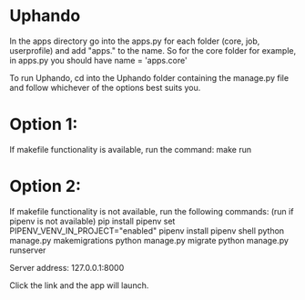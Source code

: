 # Uphando

In the apps directory go into the apps.py for each folder 
(core, job, userprofile) and add "apps." to the name. 
So for the core folder for example, in apps.py you should have
	name = 'apps.core'  

To run Uphando, cd into the Uphando folder containing the manage.py file and follow whichever of the options best suits you.

# Option 1:
If makefile functionality is available, run the command:
	make run

# Option 2:
If makefile functionality is not available, run the following commands:
(run if pipenv is not available) pip install pipenv
set PIPENV_VENV_IN_PROJECT="enabled"
pipenv install
pipenv shell
python manage.py makemigrations
python manage.py migrate
python manage.py runserver
 
Server address: 127.0.0.1:8000 

Click the link and the app will launch.

